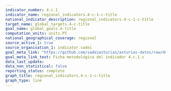 ```yaml
---
indicator_number: 4.c.1
indicator_name: regional_indicators.4-c-1-c-title
national_indicator_description: regional_indicators.4-c-1-c-title
target_name: global_targets.4-c-title
goal_name: global_goals.4-title
computation_units: units.PT
national_geographical_coverage: regional
source_active_1: true
source_organisation_1: indicator.sadei
goal_meta_link: "https://github.com/sadeiasturias/asturias-datos/raw/develop/descargas/metodologia/4.c.1.c.pdf"
goal_meta_link_text: Ficha metodológica del indicador 4.c.1.c
data_last_update:  
data_non_statistical: false
reporting_status: complete
graph_title: regional_indicators.4-c-1-c-title
graph_type: line
---
```

